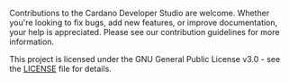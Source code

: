 Contributions to the Cardano Developer Studio are welcome. Whether you're looking to fix bugs, add new features, or improve documentation, your help is appreciated. Please see our contribution guidelines for more information.

This project is licensed under the GNU General Public License v3.0 - see the [LICENSE](LICENSE) file for details.

